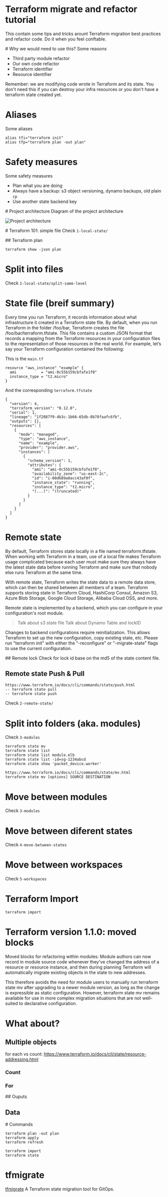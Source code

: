 # Terraform migrate and refactor tutorial
This contain some tips and tricks arount Terraform migration best practices and refactor code. Do it when you feel conftable.

# Why we would need to use this?
Some reasons

- Third party module refactor
- Our own code refactor
- Terraform identifier
- Resource identifier

Remember: we are modifying code wrote in Terraform and its state. You don't need this if you can destroy your infra resources or you don't have a terraform state created yet.

# Aliases
Some aliases
```
alias tfi="terraform init"
alias tfp="terraform plan -out plan"
```
# Safety measures
Some safety measures
- Plan what you are doing
- Always have a backup: s3 object versioning, dynamo backups, old plain `cp`
- Use another state backend key

# Project architecture
Diagram of the project architecture

![Project architecture](images/Charla.jpg)

# Terraform 101: simple file
Check `1-local-state/`

## Terraform plan

```
terraform show -json plan
```

# Split into files
Check `1-local-state/split-same-level`
# State file (breif summary)

Every time you run Terraform, it records information about what infrastructure it created in a Terraform state file. By default, when you run Terraform in the folder /foo/bar, Terraform creates the file /foo/bar/terraform.tfstate. This file contains a custom JSON format that records a mapping from the Terraform resources in your configuration files to the representation of those resources in the real world. For example, let’s say your Terraform configuration contained the following:

This is the `main.tf`
```
resource "aws_instance" "example" {
  ami           = "ami-0c55b159cbfafe1f0"
  instance_type = "t2.micro"
}
```

And the corresponding `terraform.tfstate`
```
{
  "version": 4,
  "terraform_version": "0.12.0",
  "serial": 1,
  "lineage": "1f2087f9-4b3c-1b66-65db-8b78faafc6fb",
  "outputs": {},
  "resources": [
    {
      "mode": "managed",
      "type": "aws_instance",
      "name": "example",
      "provider": "provider.aws",
      "instances": [
        {
          "schema_version": 1,
          "attributes": {
            "ami": "ami-0c55b159cbfafe1f0",
            "availability_zone": "us-east-2c",
            "id": "i-00d689a0acc43af0f",
            "instance_state": "running",
            "instance_type": "t2.micro",
            "(...)": "(truncated)"
          }
        }
      ]
    }
  ]
}
```
# Remote state
By default, Terraform stores state locally in a file named terraform.tfstate. When working with Terraform in a team, use of a local file makes Terraform usage complicated because each user must make sure they always have the latest state data before running Terraform and make sure that nobody else runs Terraform at the same time.

With remote state, Terraform writes the state data to a remote data store, which can then be shared between all members of a team. Terraform supports storing state in Terraform Cloud, HashiCorp Consul, Amazon S3, Azure Blob Storage, Google Cloud Storage, Alibaba Cloud OSS, and more.

Remote state is implemented by a backend, which you can configure in your configuration's root module.

> Talk about s3 state file
> Talk about Dynamo Table and lockID

Changes to backend configurations require reinitialization. This allows Terraform to set up the new configuration, copy existing state, etc. Please run "terraform init" with either the "-reconfigure" or "-migrate-state" flags to use the current configuration.

## Remote lock
Check for lock id base on the md5 of the state content file.
## Remote state Push & Pull
```
https://www.terraform.io/docs/cli/commands/state/push.html
-- terraform state pull
-- terraform state push
```

Check `2-remote-state/`
# Split into folders (aka. modules)

Check `3-modules`
```
terraform state mv
terraform state list
terraform state list module.elb
terraform state list -id=sg-1234abcd
terraform state show 'packet_device.worker'

https://www.terraform.io/docs/cli/commands/state/mv.html
terraform state mv [options] SOURCE DESTINATION
```
# Move between modules
Check `3-modules`

# Move between diferent states
Check `4-move-between-states`
# Move between workspaces
Check `5-workspaces`

# Terraform Import
```
terraform import
```
# Terraform version 1.1.0: moved blocks
Moved blocks for refactoring within modules: Module authors can now record in module source code whenever they've changed the address of a resource or resource instance, and then during planning Terraform will automatically migrate existing objects in the state to new addresses.

This therefore avoids the need for module users to manually run terraform state mv after upgrading to a newer module version, as long as the change is expressible as static configuration. However, terraform state mv remains available for use in more complex migration situations that are not well-suited to declarative configuration.

# What about?
## Multiple objects
for each vs count: https://www.terraform.io/docs/cli/state/resource-addressing.html
### Count
### For

## Ouputs

## Data

# Commands

```
terraform plan -out plan
terraform apply
terraform refresh

terraform import
terraform state
```

# tfmigrate
[tfmigrate](https://github.com/minamijoyo/tfmigrate) A Terraform state migration tool for GitOps.
